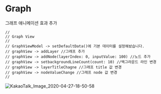 # Graph


그래프 애니메이션 효과 추가


    //
    // Graph View
    //
    // GraphViewModel -> setDefaultData()에 기본 데이터를 설정해놨습니다. 
    // graphView -> addLayer //그래프 추가
    // graphView -> addNode(layerIndex: 0, inputValue: 100) //노드 추가
    // graphView -> setbackgroundLineCount(count: 10) //백그라운드 라인 변경
    // graphView -> layerTitleChagne //그래프 title 값 변경
    // graphView -> nodeValueChange //그래프 node 값 변경
    //
    

![KakaoTalk_Image_2020-04-27-18-50-58](https://user-images.githubusercontent.com/5820255/80358932-18397480-88b8-11ea-8d5f-025df3ed5fc4.png)
